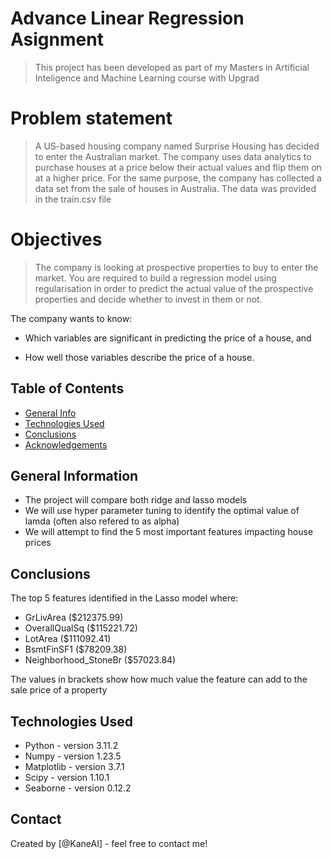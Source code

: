 # Advance Linear Regression Asignment
> This project has been developed as part of my Masters in Artificial Inteligence and Machine Learning course with Upgrad  

# Problem statement
> A US-based housing company named Surprise Housing has decided to enter the Australian market. The company uses data analytics to purchase houses at a price below their actual values and flip them on at a higher price. For the same purpose, the company has collected a data set from the sale of houses in Australia. The data was provided in the train.csv file

# Objectives
> The company is looking at prospective properties to buy to enter the market. You are required to build a regression model using regularisation in order to predict the actual value of the prospective properties and decide whether to invest in them or not.

 The company wants to know:

 - Which variables are significant in predicting the price of a house, and

 - How well those variables describe the price of a house.



## Table of Contents
* [General Info](#general-information)
* [Technologies Used](#technologies-used)
* [Conclusions](#conclusions)
* [Acknowledgements](#acknowledgements)

<!-- You can include any other section that is pertinent to your problem -->

## General Information
- The project will compare both ridge and lasso models
- We will use hyper parameter tuning to identify the optimal value of lamda (often also refered to as alpha)
- We will attempt to find the 5 most important features impacting house prices

<!-- You don't have to answer all the questions - just the ones relevant to your project. -->

## Conclusions
The top 5 features identified in the Lasso model where:
 - GrLivArea               ($212375.99)
 - OverallQualSq           ($115221.72)
 - LotArea                 ($111092.41)
 - BsmtFinSF1              ($78209.38)
 - Neighborhood_StoneBr    ($57023.84)

The values in brackets show how much value the feature can add to the sale price of a property
<!-- You don't have to answer all the questions - just the ones relevant to your project. -->


## Technologies Used
- Python - version 3.11.2
- Numpy - version 1.23.5
- Matplotlib - version 3.7.1
- Scipy - version 1.10.1
- Seaborne - version 0.12.2

<!-- As the libraries versions keep on changing, it is recommended to mention the version of library used in this project -->

## Contact
Created by [@KaneAI] - feel free to contact me!


<!-- Optional -->
<!-- ## License -->
<!-- This project is open source and available under the [... License](). -->

<!-- You don't have to include all sections - just the one's relevant to your project -->